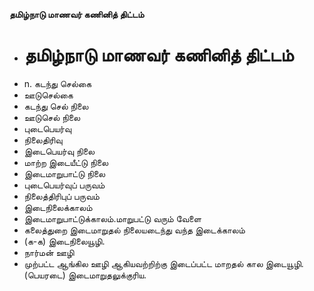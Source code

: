 **தமிழ்நாடு மாணவர் கணினித் திட்டம்**
- # தமிழ்நாடு மாணவர் கணினித் திட்டம்
- n. கடந்து செல்கை
- ஊடுசெல்கை
- கடந்து செல் நிலை
- ஊடுசெல் நிலை
- புடைபெயர்வு
- நிலைதிரிவு
- இடைபெயர்வு நிலை
- மாற்ற இடையீட்டு நிலை
- இடைமாறுபாட்டு நிலை
- புடைபெயர்வுப் பருவம்
- நிலைத்திரிபுப் பருவம்
- இடைநிலைக்காலம்
- இடைமாறுபாட்டுக்காலம்.மாறுபட்டு வரும் வேளை
- கலைத்துறை இடைமாறுதல் நிலையடைந்து வந்த இடைக்காலம்
- (க-க) இடைநிலையூழி.
- நார்மன் ஊழி
- முற்பட்ட ஆங்கில ஊழி ஆகியவற்றிற்கு இடைப்பட்ட மாறதல் கால இடையூழி. (பெயரடை) இடைமாறுதலுக்குரிய.

